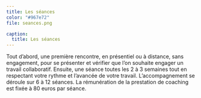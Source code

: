 ```yaml
---
title: Les séances
color: "#967e72"
file: seances.png

caption:
  title: Les séances
---
```


Tout d’abord, une première rencontre, en présentiel ou à distance, sans engagement, pour se présenter et vérifier que l’on souhaite engager un travail collaboratif.
Ensuite, une séance toutes les 2 à 3 semaines tout en respectant votre rythme  et l’avancée de votre travail.
L’accompagnement se déroule sur 6 à 12 séances.
La rémunération de la prestation de coaching est fixée à 80 euros par séance.


